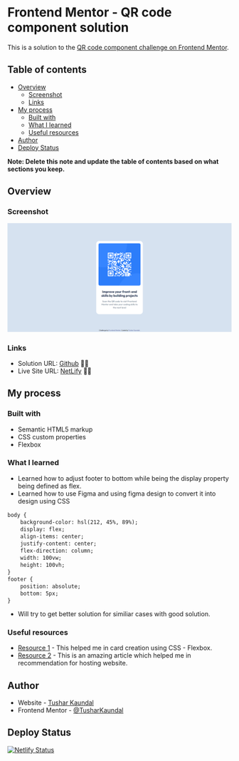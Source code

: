 # Frontend Mentor - QR code component solution

This is a solution to the [QR code component challenge on Frontend Mentor](https://stately-cobbler-a2ea46.netlify.app/).

## Table of contents

- [Overview](#overview)
  - [Screenshot](#screenshot)
  - [Links](#links)
- [My process](#my-process)
  - [Built with](#built-with)
  - [What I learned](#what-i-learned)
  - [Useful resources](#useful-resources)
- [Author](#author)
- [Deploy Status](#deploy-status)

**Note: Delete this note and update the table of contents based on what sections you keep.**

## Overview

### Screenshot

![](https://github.com/TusharKaundal/QR_code/blob/0d641b86c26592d616bba75c7595fbd7da3eb79e/images/screenshot-desktop.png)

### Links

- Solution URL: [Github](https://github.com/TusharKaundal/QR_code) 🎉🎉
- Live Site URL: [NetLify](https://stately-cobbler-a2ea46.netlify.app/) 🎊🎊

## My process

### Built with

- Semantic HTML5 markup
- CSS custom properties
- Flexbox

### What I learned

- Learned how to adjust footer to bottom while being the display property being defined as flex.
- Learned how to use Figma and using figma design to convert it into design using CSS

```
body {
    background-color: hsl(212, 45%, 89%);
    display: flex;
    align-items: center;
    justify-content: center;
    flex-direction: column;
    width: 100vw;
    height: 100vh;
}
footer {
    position: absolute;
    bottom: 5px;
}
```

- Will try to get better solution for similiar cases with good solution.

### Useful resources

- [Resource 1](https://css-tricks.com/snippets/css/a-guide-to-flexbox/) - This helped me in card creation using CSS - Flexbox.
- [Resource 2](https://medium.com/frontend-mentor/frontend-mentor-trusted-hosting-providers-bf000dfebe) - This is an amazing article which helped me in recommendation for hosting website.

## Author

- Website - [Tushar Kaundal](https://stately-cobbler-a2ea46.netlify.app/)
- Frontend Mentor - [@TusharKaundal](https://www.frontendmentor.io/profile/TusharKaundal)

## Deploy Status

[![Netlify Status](https://api.netlify.com/api/v1/badges/27f8b909-3a7a-4536-b5dc-f53d2b55c58a/deploy-status)](https://app.netlify.com/sites/stately-cobbler-a2ea46/deploys)
